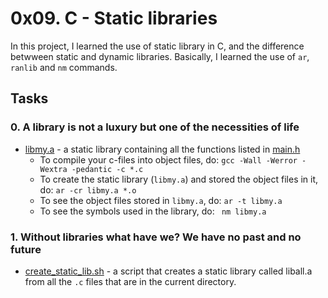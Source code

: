 # 0x09. C - Static libraries

In this project, I learned the use of static library in C, and the difference betwween static and dynamic libraries. Basically, I learned the use of ```ar```, ```ranlib``` and ```nm``` commands.

## Tasks

### 0. A library is not a luxury but one of the necessities of life
- [libmy.a](https://github.com/jacobgbemi/alx-low_level_programming/blob/master/0x09-static_libraries/libmy.a) - a static library containing all the functions listed in [main.h](https://github.com/jacobgbemi/alx-low_level_programming/blob/master/0x09-static_libraries/main.h)
  - To compile your c-files into object files, do: ```gcc -Wall -Werror -Wextra -pedantic -c *.c```
  - To create the static library (```libmy.a```) and stored the object files in it, do: ```ar -cr libmy.a *.o```
  - To see the object files stored in ```libmy.a```, do: ```ar -t libmy.a```  
  - To see the symbols used in the library, do: ``` nm libmy.a```

### 1. Without libraries what have we? We have no past and no future
- [create_static_lib.sh](https://github.com/jacobgbemi/alx-low_level_programming/blob/master/0x09-static_libraries/create_static_lib.sh) - a script that creates a static library called liball.a from all the ```.c``` files that are in the current directory.
